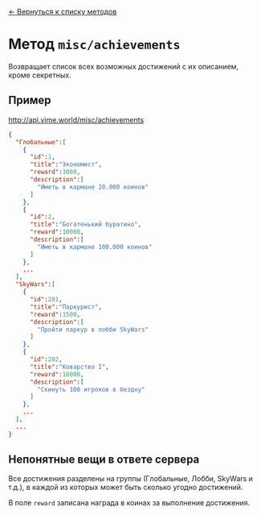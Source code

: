 [← Вернуться к списку методов](../README.md#Список-методов)

Метод `misc/achievements`
=========================
Возвращает список всех возможных достижений с их описанием, кроме секретных.

## Пример
http://api.vime.world/misc/achievements
```json
{  
  "Глобальные":[  
    {  
      "id":1,
      "title":"Экономист",
      "reward":3000,
      "description":[  
        "Иметь в кармане 20.000 коинов"
      ]
    },
    {  
      "id":2,
      "title":"Богатенький буратино",
      "reward":10000,
      "description":[  
        "Иметь в кармане 100.000 коинов"
      ]
    },
	...
  ],
  "SkyWars":[  
    {  
      "id":201,
      "title":"Паркурист",
      "reward":1500,
      "description":[  
        "Пройти паркур в лобби SkyWars"
      ]
    },
    {  
      "id":202,
      "title":"Коварство I",
      "reward":10000,
      "description":[  
        "Скинуть 100 игроков в бездну"
      ]
    },
	...
  ],
  ...
}
```

## Непонятные вещи в ответе сервера
Все достижения разделены на группы (Глобальные, Лобби, SkyWars и т.д.), в каждой из которых может быть сколько угодно достижений.

В поле `reward` записана награда в коинах за выполнение достижения.
